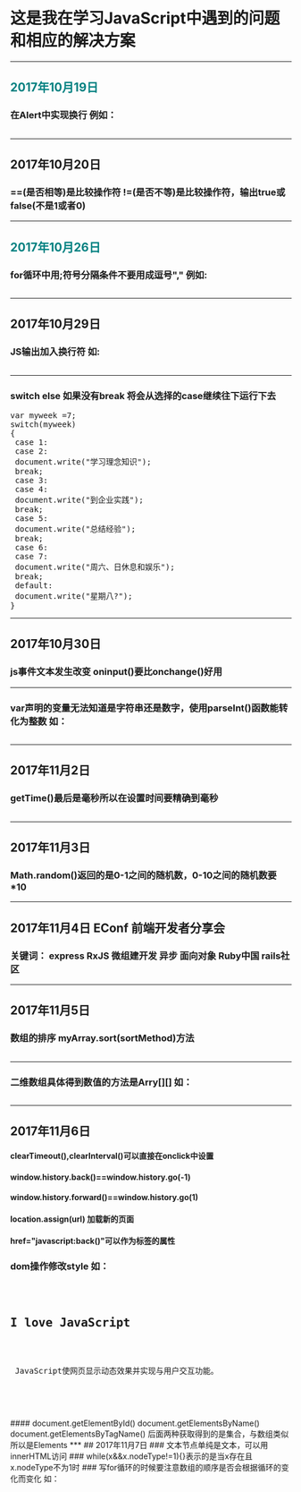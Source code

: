 # 这是我在学习JavaScript中遇到的问题和相应的解决方案
***
## <font color=#008080>2017年10月19日</font>
###  在Alert中实现换行 例如：
<pre><script type="text/javascript">
  var mya,mya2;
  mya=5;
  mya2=15;
  alert("mya的值是:"+mya+"\n"+"mya2的值是:"+mya2);
</script></pre>
***
## 2017年10月20日
### ==(是否相等)是比较操作符 !=(是否不等)是比较操作符，输出true或false(不是1或者0)
***
## <font color=#008080>2017年10月26日</font>
### for循环中用;符号分隔条件不要用成逗号"," 例如:
<pre><script type="text/javascript">
var myarr=new Array();
for(var i=0;i<3;i++){
    myarr[i]=new Array();
    for(var j=0;j<6;j++);
    myarr[i][j]=i*j;
}
document.write("第三行第六个数组值为:"+myarr[2][5]);
</script></pre>
***
## 2017年10月29日
### JS输出加入换行符 如:
<pre><script type="text/javascript">
 //创建数组
 var arr=["*","##","***","&&","****","##*"];
 arr[7]="**";
 //显示数组长度
alert(arr.length);
document.write(arr[0]+"<br/>");
document.write(arr[7]+"<br/>");
document.write(arr[2]+"<br/>");
document.write(arr[4]+"<br/>");
</script></pre>
***
### switch else 如果没有break 将会从选择的case继续往下运行下去
<pre>var myweek =7;
switch(myweek)
{
 case 1:
 case 2:
 document.write("学习理念知识");
 break;
 case 3:
 case 4:
 document.write("到企业实践");
 break;
 case 5:
 document.write("总结经验");
 break;
 case 6:
 case 7:
 document.write("周六、日休息和娱乐");
 break;
 default:
 document.write("星期八?");
}
</script></pre>
***
## 2017年10月30日
### js事件文本发生改变 oninput()要比onchange()好用
***
### var声明的变量无法知道是字符串还是数字，使用parseInt()函数能转化为整数 如：
<pre><script type="text/javascript">
 function count(){
     var a=document.getElementById('txt1').value;
     var b=document.getElementById('txt2').value;
     var c=document.getElementById('select').value;
     var d;
     if (c=="+"){
         d=parseInt(a)+parseInt(b);
     }
     else if(c=="-"){
         d=parseInt(a)-parseInt(b);
     }
     else{
         d=parseInt(a)/parseInt(b);
     }
     document.getElementById('fruit').value=d;
 }
</script></pre>
***
## 2017年11月2日
### getTime()最后是毫秒所以在设置时间要精确到毫秒
<pre><script type="text/javascript">
 var mydate=new Date();
  document.write("当前时间："+mydate+"<br>");
  mydate.setTime( mydate.getTime()  + 2* 60 * 60 * 1000);
  document.write("推迟二小时时间：" + mydate);
</script></pre>
***
## 2017年11月3日
### Math.random()返回的是0-1之间的随机数，0-10之间的随机数要*10
***
## 2017年11月4日   EConf 前端开发者分享会
### 关键词： express RxJS 微组建开发 异步 面向对象 Ruby中国 rails社区
***
## 2017年11月5日
### 数组的排序 myArray.sort(sortMethod)方法
<pre><script type="text/javascript">
  function sortNum(a,b) {
  return a - b;   //升序，如降序，把“a - b”该成“b - a”
}
 var myarr = new Array("80","16","50","6","100","1");
  document.write(myarr + "<br>");
  document.write(myarr.sort(sortNum));
</script></pre>
***
### 二维数组具体得到数值的方法是Arry[][] 如：
<pre><script>
var scoreStr = "小明:87;小花:81;小红:97;小天:76;小张:74;小小:94;小西:90;小伍:76;小迪:64;小曼:76";
  var scoreArr=[["小明",87],["小花",81],["小红",97],["小天",76],["小张",74],["小小",94],["小西",90],["小伍",76],["小迪",64],["小曼",76]];
  //var scoreArr=scoreStr.split(";");
  var sum=0;
  for(var i=0;i<scoreArr.length;i++){
      //sum+=parseInt(scoreArr[i].substr(scoreArr[i].indexOf(":")+1));
      sum=scoreArr[i][1]+sum;
  };</script></pre>
  ***
## 2017年11月6日
#### clearTimeout(),clearInterval()可以直接在onclick中设置
#### window.history.back()==window.history.go(-1)
#### window.history.forward()==window.history.go(1)
#### location.assign(url) 加载新的页面
#### href="javascript:back()"可以作为标签的属性
### dom操作修改style 如：
<pre><body>
  <h2 id="con">I love JavaScript</H2>
  <p> JavaScript使网页显示动态效果并实现与用户交互功能。</p>
  <script type="text/javascript">
   var con=document.getElementById("con");
   con.style.color="red";
   con.style.backgroundColor="#ccc";
   con.style.display="none";
  </script>
</body></pre>
#### document.getElementById() document.getElementsByName() document.getElementsByTagName() 后面两种获取得到的是集合，与数组类似 所以是Elements
***
## 2017年11月7日
### 文本节点单纯是文本，可以用innerHTML访问
### while(x&&x.nodeType!=1){}表示的是当x存在且x.nodeType不为1时
### 写for循环的时候要注意数组的顺序是否会根据循环的变化而变化 如：
<pre><script type="text/javascript">
function clearText() {
  var content=document.getElementById("content");
  // 在此完成该函数
  var cnode=content.childNodes;
  for(i=cnode.length-1;i>0;i--){
      content.removeChild(cnode[i]);
  }
}
</script></pre>
